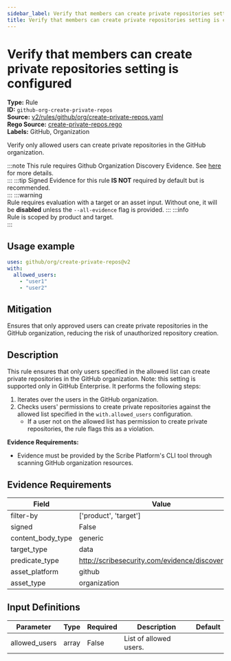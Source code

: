 ```yaml
---
sidebar_label: Verify that members can create private repositories setting is configured
title: Verify that members can create private repositories setting is configured
---  
```

# Verify that members can create private repositories setting is configured  
**Type:** Rule  
**ID:** `github-org-create-private-repos`  
**Source:** [v2/rules/github/org/create-private-repos.yaml](https://github.com/scribe-public/sample-policies/blob/main/v2/rules/github/org/create-private-repos.yaml)  
**Rego Source:** [create-private-repos.rego](https://github.com/scribe-public/sample-policies/blob/main/v2/rules/github/org/create-private-repos.rego)  
**Labels:** GitHub, Organization  

Verify only allowed users can create private repositories in the GitHub organization.

:::note 
This rule requires Github Organization Discovery Evidence. See [here](/docs/platforms/discover#github-discovery) for more details.  
::: 
:::tip 
Signed Evidence for this rule **IS NOT** required by default but is recommended.  
::: 
:::warning  
Rule requires evaluation with a target or an asset input. Without one, it will be **disabled** unless the `--all-evidence` flag is provided.
::: 
:::info  
Rule is scoped by product and target.  
:::  

## Usage example

```yaml
uses: github/org/create-private-repos@v2
with:
  allowed_users:
    - "user1"
    - "user2"
```

## Mitigation  
Ensures that only approved users can create private repositories in the GitHub organization, reducing the risk of unauthorized repository creation.


## Description  
This rule ensures that only users specified in the allowed list can create private repositories in the GitHub organization.
Note: this setting is supported only in GitHub Enterprise.
It performs the following steps:

1. Iterates over the users in the GitHub organization.
2. Checks users' permissions to create private repositories against the allowed list specified in the `with.allowed_users` configuration.
   - If a user not on the allowed list has permission to create private repositories, the rule flags this as a violation.

**Evidence Requirements:**
- Evidence must be provided by the Scribe Platform's CLI tool through scanning GitHub organization resources.

## Evidence Requirements  
| Field | Value |
|-------|-------|
| filter-by | ['product', 'target'] |
| signed | False |
| content_body_type | generic |
| target_type | data |
| predicate_type | http://scribesecurity.com/evidence/discovery/v0.1 |
| asset_platform | github |
| asset_type | organization |

## Input Definitions  
| Parameter | Type | Required | Description | Default |
|-----------|------|----------|-------------| --------|
| allowed_users | array | False | List of allowed users. |  |

